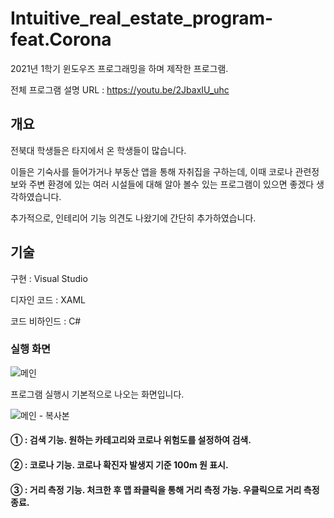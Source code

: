 # Intuitive_real_estate_program-feat.Corona

2021년 1학기 윈도우즈 프로그래밍을 하며 제작한 프로그램.

전체 프로그램 설명 URL : https://youtu.be/2JbaxIU_uhc

## 개요
전북대 학생들은 타지에서 온 학생들이 많습니다. 

이들은 기숙사를 들어가거나 부동산 앱을 통해 자취집을 구하는데, 이때 코로나 관련정보와 주변 환경에 있는 여러 시설들에 대해 알아 볼수 있는 프로그램이 있으면 좋겠다 생각하였습니다.

추가적으로, 인테리어 기능 의견도 나왔기에 간단히 추가하였습니다.

## 기술
구현 : Visual Studio

디자인 코드 : XAML

코드 비하인드 : C#

### 실행 화면
![메인](https://user-images.githubusercontent.com/101550112/161671994-b0e94f98-4e37-455f-af92-4700bc6e07d5.png)

프로그램 실행시 기본적으로 나오는 화면입니다.

![메인 - 복사본](https://user-images.githubusercontent.com/101550112/161672465-403e763d-3fd1-4276-befe-4b48137b7e84.png)


#### ① : 검색 기능. 원하는 카테고리와 코로나 위험도를 설정하여 검색.
#### ② : 코로나 기능. 코로나 확진자 발생지 기준 100m 원 표시.
#### ③ : 거리 측정 기능. 처크한 후 맵 좌클릭을 통해 거리 측정 가능. 우클릭으로 거리 측정 종료.

